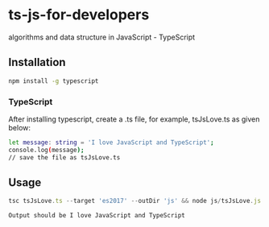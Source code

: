 # ts-js-for-developers
algorithms and data structure in JavaScript - TypeScript

## Installation

```sh
npm install -g typescript
```

### TypeScript

After installing typescript, create a .ts file, for example, tsJsLove.ts as given below:

```sh
let message: string = 'I love JavaScript and TypeScript'; 
console.log(message); 
// save the file as tsJsLove.ts 
```

## Usage

```typescript
tsc tsJsLove.ts --target 'es2017' --outDir 'js' && node js/tsJsLove.js
```

```sh
Output should be I love JavaScript and TypeScript
```